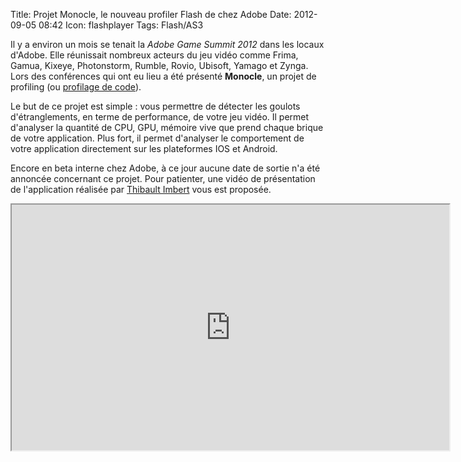 Title: Projet Monocle, le nouveau profiler Flash de chez Adobe
Date: 2012-09-05 08:42
Icon: flashplayer
Tags: Flash/AS3

Il y a environ un mois se tenait la *Adobe Game Summit 2012* dans les locaux d'Adobe. Elle réunissait nombreux acteurs du jeu vidéo comme Frima, Gamua, Kixeye, Photonstorm, Rumble, Rovio, Ubisoft, Yamago et Zynga. Lors des conférences qui ont eu lieu a été présenté **Monocle**, un projet de profiling (ou [profilage de code](http://fr.wikipedia.org/wiki/Profilage_de_code)).

Le but de ce projet est simple : vous permettre de détecter les goulots d'étranglements, en terme de performance, de votre jeu vidéo. Il permet d'analyser la quantité de CPU, GPU, mémoire vive que prend chaque brique de votre application. Plus fort, il permet d'analyser le comportement de votre application directement sur les plateformes IOS et Android.

Encore en beta interne chez Adobe, à ce jour aucune date de sortie n'a été annoncée concernant ce projet. Pour patienter, une vidéo de présentation de l'application réalisée par [Thibault Imbert](http://www.bytearray.org) vous est proposée.

<iframe src="http://player.vimeo.com/video/46917940" width="700" height="393" allowFullScreen></iframe>
